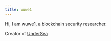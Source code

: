 ```yaml
---
title: wuwe1
---
```


Hi, I am wuwe1, a blockchain security researcher. 

Creator of [UnderSea](https://github.com/wuwe1/undersea-core)
